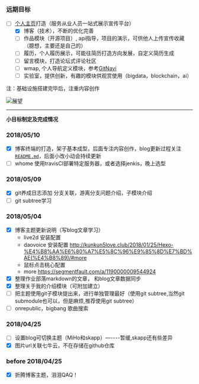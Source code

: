 ### 远期目标

- [ ] [个人主页][1]打造（服务从业人员一站式展示宣传平台）
  - [x] 博客（技术），不断的优化完善
  - [ ] 作品模块（开源项目）, api指导，项目的演示，可供他人上传宣传收藏（臆想，主要还是自己的）
  - [ ] 履历，个人履历展示，可能往简历打造方向发展，自定义简历生成
  - [ ] 留言模块，打造论坛式评论社区
  - [ ] wmap, 个人导航定义模块，参考[GitNavi][2]
  - [ ] 实验室，提供创新，有趣的模块供观赏使用（bigdata，blockchain，ai）

注：基础设施搭建完毕后，注重内容创作

![展望][3]

---

**小目标制定及完成情况**

### 2018/05/10

- [x] 博客终端的打造，架子基本成型，后面专注内容创作，blog更新过程关注[`README.md`][4]，后面小改小动会持续更新
- [ ] whome 使用travisCI部署特定服务器，或者选择jenkis，晚上选型

### 2018/05/09

- [x] git养成日志添加 分支关联，游离分支问题介绍，子模块介绍
- [ ] git subtree学习

### 2018/05/04

- [x] 博客主题更新说明（写blog文章学习）
  - live2d 安装配置
  - daovoice 安装配置 http://kunkun5love.club/2018/01/25/Hexo-%E4%B8%AA%E6%80%A7%E5%8C%96%E9%85%8D%E7%BD%AE(%E4%B8%89)/#more
  - 鼠标点击桃心配置
  - more https://segmentfault.com/a/1190000009544924
- [x] 整理作业部落markdown的文章， 和blog文章数据同步
- [x] 整理关于我的介绍模块（可附加建立）
- [ ] 把主题使用git子模块提出来，进行单独管理最好（使用git subtree,当然git submodule也可以，但是麻烦,推荐使用git subtree）
- [ ] onrepublic，bigbang 歌曲搜索

### 2018/04/25

- [ ] 设置blog可切换主题（MiHo和skapp）—----暂缓,skapp还有些差异
- [x] 图片url关联七牛云，不在存储在github仓库

### before 2018/04/25

- [x] 折腾博客主题，泪泪QAQ！

[1]: https://willhappy.cn/
[2]: http://www.gitnavi.com/
[3]: http://img.willhappy.cn/18-5-10/49725989.jpg
[4]: https://github.com/williamHappy/williamHappy.github.io/blob/blog_source/README.md

